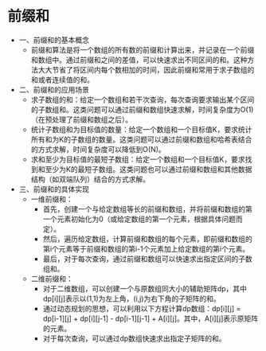 # 前缀和
* 一、前缀和的基本概念
  * 前缀和算法是将一个数组的所有数的前缀和计算出来，并记录在一个前缀和数组中。通过前缀和之间的差值，可以快速求出不同区间的和。这种方法大大节省了将区间内每个数相加的时间，因此前缀和常用于求子数组的和或者连续值的和。
* 二、前缀和的应用场景
  * 求子数组的和：给定一个数组和若干次查询，每次查询要求输出某个区间的子数组和。这类问题可以通过前缀和数组快速求解，时间复杂度为O(1)（在预处理了前缀和数组之后）。
  * 统计子数组和为目标值的数量：给定一个数组和一个目标值K，要求统计所有和为K的子数组的数量。这类问题可以通过前缀和数组和哈希表结合的方式求解，时间复杂度可以降低到O(N)。
  * 求和至少为目标值的最短子数组：给定一个数组和一个目标值K，要求找到和至少为K的最短子数组。这类问题也可以通过前缀和数组和其他数据结构（如双端队列）结合的方式求解。
* 三、前缀和的具体实现
  * 一维前缀和：
    * 首先，创建一个与给定数组等长的前缀和数组，并将前缀和数组的第一个元素初始化为0（或给定数组的第一个元素，根据具体问题而定）。
    * 然后，遍历给定数组，计算前缀和数组的每个元素，即前缀和数组的第i个元素等于前缀和数组的第i-1个元素加上给定数组的第i个元素。
    * 最后，对于每次查询，通过前缀和数组可以快速求出指定区间的子数组和。
  * 二维前缀和：
    * 对于二维数组，可以创建一个与原数组同大小的辅助矩阵dp，其中dp[i][j]表示以(1,1)为左上角，(i,j)为右下角的子矩阵的和。
    * 通过动态规划的思想，可以利用以下方程计算dp数组：dp[i][j] = dp[i-1][j] + dp[i][j-1] - dp[i-1][j-1] + A[i][j]。其中，A[i][j]表示原矩阵的元素。
    * 对于每次查询，可以通过dp数组快速求出指定子矩阵的和。

